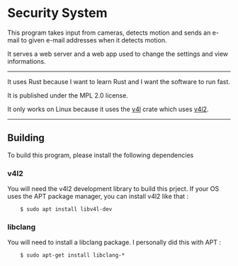 # Security System

This program takes input from cameras, detects motion and sends an e-mail to given e-mail addresses when it detects motion.

It serves a web server and a web app used to change the settings and view informations.

---

It uses Rust because I want to learn Rust and I want the software to run fast.

It is published under the MPL 2.0 license.

It only works on Linux because it uses the [v4l](https://crates.io/crates/v4l) crate which uses [v4l2](https://en.wikipedia.org/wiki/Video4Linux).

---

## Building

To build this program, please install the following dependencies

### v4l2

You will need the v4l2 development library to build this prject. If your OS uses the APT package manager, you can install v4l2 like that :

```shell
	$ sudo apt install libv4l-dev
```

### libclang

You will need to install a libclang package. I personally did this with APT :

```shell
	$ sudo apt-get install libclang-*
```